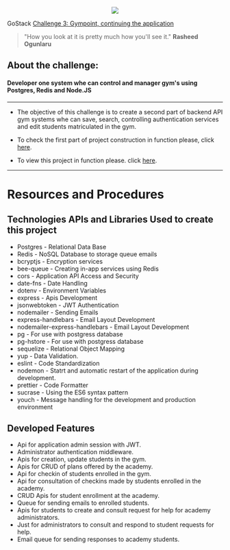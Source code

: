 
<p align="center">
  <img src="https://github.com/Rocketseat/bootcamp-gostack-desafio-02/blob/master/.github/logo.png?raw=true">


   GoStack
  [Challenge 3: Gympoint, continuing the application](#)

   > "How you look at it is pretty much how you'll see it." **Rasheed Ogunlaru**
</p>

## **About the challenge:**
#### **Developer one system whe can control and manager gym's using Postgres, Redis and Node.JS**
--------------------------------------------------------------
* The objective of this challenge is to create a second part of backend API gym systems whe can save, search, controlling authentication services and edit students matriculated in the gym.

* To check the first part of project construction in function please, click [here](https://github.com/SkullDarth/bootcamp-gostack-challenge-02).

* To view this project in function please. click [here](#).


--------------------------------------------------------------
# Resources and Procedures

## Technologies APIs and Libraries Used to create this project

* Postgres - Relational Data Base
* Redis - NoSQL Database to storage queue emails
* bcryptjs - Encryption services
* bee-queue - Creating in-app services using Redis
* cors - Application API Access and Security
* date-fns - Date Handling
* dotenv - Environment Variables
* express - Apis Development
* jsonwebtoken - JWT Authentication
* nodemailer - Sending Emails
* express-handlebars - Email Layout Development
* nodemailer-express-handlebars - Email Layout Development
* pg - For use with postgress database
* pg-hstore - For use with postgress database
* sequelize - Relational Object Mapping
* yup - Data Validation.
* eslint - Code Standardization
* nodemon - Statrt and automatic restart of the application during development.
* prettier - Code Formatter
* sucrase - Using the ES6 syntax pattern
* youch - Message handling for the development and production environment

## Developed Features

* Api for application admin session with JWT.
* Administrator authentication middleware.
* Apis for creation, update students in the gym.
* Apis for CRUD of plans offered by the academy.
* Api for checkin of students enrolled in the gym.
* Api for consultation of checkins made by students enrolled in the academy.
* CRUD Apis for student enrollment at the academy.
* Queue for sending emails to enrolled students.
* Apis for students to create and consult request for help for academy administrators.
* Just for administrators to consult and respond to student requests for help.
* Email queue for sending responses to academy students.